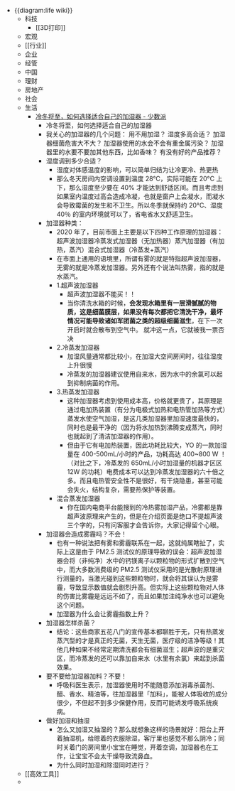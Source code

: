 - {{diagram:life wiki}}
    - 科技
        - [[3D打印]]
    - 宏观
    - [[行业]]
    - 企业
    - 经管
    - 中国
    - 理财
    - 房地产
    - 社会
    - 生活
        - [ 冷冬将至，如何选择适合自己的加湿器 - 少数派 ](https://sspai.com/post/63633)
            - 冷冬将至，如何选择适合自己的加湿器
            - 我关心的加湿器的几个问题：
用不用加湿？
湿度多高合适？
加湿器细菌危害大不大？
加湿器使用的水会不会有重金属污染？
加湿器里的水要不要加其他东西，比如香味？
有没有好的产品推荐？
            - 湿度调到多少合适？
                - 湿度对体感温度的影响，可以简单归结为让冷更冷、热更热
                - 那么冬天房间内空调设置到温度 28℃，实际可能在 20°C 上下，那么湿度至少要在 40% 才能达到舒适区间。而且考虑到如果室内温度过高会造成冷凝，也就是窗户上会凝水，而凝水会导致霉菌的发生和不卫生。所以冬季就保持约 20°C、湿度 40％ 的室内环境就可以了，省电省水又舒适卫生。
            - 加湿器种类：
                - 2020 年了，目前市面上主要是以下四种工作原理的加湿器：  超声波加湿器冷蒸发式加湿器（无加热器）蒸汽加湿器（有加热，蒸汽）混合式加湿器（冷蒸发+蒸汽）
                - 在市面上通用的语境里，所谓有雾的就是特指超声波加湿器，无雾的就是冷蒸发加湿器。另外还有个说法叫热雾，指的就是水蒸汽。
                - 1.超声波加湿器
                    - 超声波加湿器不能买！！
                    - 当你清洗水箱的时候，**会发现水箱里有一层滑腻腻的物质，这是细菌膜层，如果没有每次都把它清洗干净，最坏情况可能导致诸如军团菌之类的超级细菌滋生**，在下一次开启时就会散布到空气中。  就冲这一点，它就被我一票否决
                - 2.冷蒸发加湿器
                    - 加湿风量通常都比较小，在加湿大空间房间时，往往湿度上升很慢
                    - 冷蒸发的加湿器建议使用自来水，因为水中的余氯可以起到抑制病菌的作用。
                - 3.热蒸发加湿器
                    - 这种加湿器考虑到使用成本高，价格就更贵了，其原理是通过电加热装置（有分为电极式加热和电热管加热等方式）蒸发水使空气加湿，是这几类加湿器里加湿速度最快的，同时也是最干净的（因为将水加热到沸腾变成蒸汽，同时也就起到了清洁加湿器的作用）。
                    - 但由于它有电加热装置，因此功耗比较大，YO 的一款加湿量在 400-500mL/小时的产品，功耗高达 400~800 W ！（对比之下，冷蒸发的 650mL/小时加湿量的机器才区区 12W 的功耗）电费成本可以达到冷蒸发加湿器的六十倍之多。而且电热管安全性不是很好，有干烧隐患，甚至可能会失火，结构复杂，需要热保护等装置。
                - 混合蒸发加湿器
                    - 你在国内电商平台能搜到的冷热雾加湿产品，冷雾都是靠超声波原理来产生的，但是在介绍页面是绝口不提超声波三个字的，只有问客服才会告诉你，大家记得留个心眼。
            - 加湿器会造成雾霾吗？不会！
                - 也有一种说法把有雾和雾霾联系在一起，这就纯属瞎扯了，实际上这是由于 PM2.5 测试仪的原理导致的误会：超声波加湿器会将（非纯净）水中的钙镁离子以颗粒物的形式扩散到空气中，而大多数消费级的 PM2.5 测试仪采用的是光散射原理进行测量的，当激光碰到这些颗粒物时，就会将其误认为是雾霾，导致显示数值就会剧烈升高。但实际上这些颗粒物对人体的伤害比雾霾是远远不如了，而且如果加注纯净水也可以避免这个问题。
                - 加湿器为什么会让雾霾指数上升？
            - 加湿器怎样杀菌？
                - 结论：这些商家五花八门的宣传基本都聊胜于无，只有热蒸发蒸汽型的才是真正的无菌，天生无菌，医疗级的洁净等级！其他几种如果不经常定期清洗都会有细菌滋生；超声波的是重灾区，而冷蒸发的还可以靠加自来水（水里有余氯）来起到杀菌效果。
            - 要不要给加湿器加料？不要！
                - 呼吸科医生表示，加湿器使用时不能随意添加消毒杀菌剂、醋、香水、精油等，往加湿器里「加料」，能被人体吸收的成分很少，不但起不到多少保健作用，反而可能诱发呼吸系统疾病。
            - 做好加湿和抽湿
                - 怎么又加湿又抽湿的？那么就想象这样的场景就好：阳台上开着抽湿机，给晾着的衣服除湿，客厅里也感觉不那么阴冷；同时关着门的房间里小宝宝在睡觉，开着空调，加湿器也在工作，让宝宝不会太干燥导致流鼻血。
                - 为什么同时加湿和除湿同时进行？
    - [[高效工具]]
    - 
